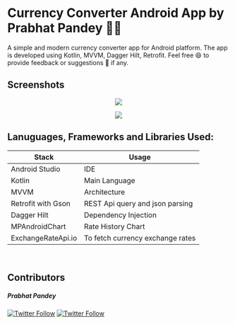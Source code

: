 # **Currency Converter Android App by Prabhat Pandey :man_technologist:**

A simple and modern currency converter app for Android platform. The app is developed using Kotlin, MVVM, Dagger Hilt, Retrofit. Feel free :smile: to provide feedback or suggestions :loudspeaker: if any.

## **Screenshots** ##

<p align="center">
  <img src="https://i.imgur.com/2fxhyat.png">
</p>
<p align="center">
  <img src="https://i.imgur.com/EhEvVNY.gif">
</p>



## **Lanuguages, Frameworks and Libraries Used:**

| Stack              | Usage                            |
| ------------------ | -------------------------------- |
| Android Studio     | IDE                              |
| Kotlin             | Main Language                    |
| MVVM               | Architecture                     |
| Retrofit with Gson | REST Api query and json parsing  |
| Dagger Hilt        | Dependency Injection             |
| MPAndroidChart     | Rate History Chart               |
| ExchangeRateApi.io | To fetch currency exchange rates |

<br/>

## **Contributors** ##

##### Prabhat Pandey #####

[![Twitter Follow](https://img.shields.io/twitter/follow/iPrabhat_?label=Follow&style=social)](https://twitter.com/iPrabhat_)  [![Twitter Follow](https://img.shields.io/github/followers/iPrabhat404?label=Follow&style=social)](https://github.com/iPrabhat404)
